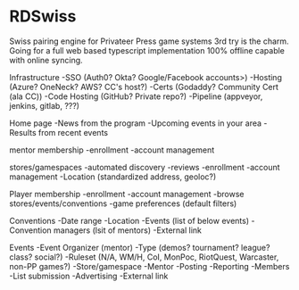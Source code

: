 # RDSwiss
Swiss pairing engine for Privateer Press game systems
3rd try is the charm. Going for a full web based typescript implementation 100% offline capable with online syncing. 


Infrastructure
-SSO (Auth0? Okta? Google/Facebook accounts>)
-Hosting (Azure? OneNeck? AWS? CC's host?)
-Certs (Godaddy? Community Cert (ala CC))
-Code Hosting (GitHub? Private repo?)
-Pipeline (appveyor, jenkins, gitlab, ???) 

Home page
-News from the program
-Upcoming events in your area
-Results from recent events

mentor membership
-enrollment
-account management

stores/gamespaces
-automated discovery
-reviews
-enrollment
-account management
-Location (standardized address, geoloc?)

Player membership
-enrollment
-account management
-browse stores/events/conventions
-game preferences (default filters)

Conventions
-Date range
-Location
-Events (list of below events)
-Convention managers (lsit of mentors)
-External link

Events
-Event Organizer (mentor)
-Type (demos? tournament? league? class? social?)
-Ruleset (N/A, WM/H, CoI, MonPoc, RiotQuest, Warcaster, non-PP games?)
-Store/gamespace
-Mentor
 -Posting
 -Reporting
-Members
 -List submission
-Advertising
-External link
